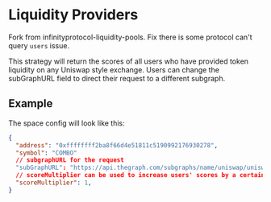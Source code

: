 # Liquidity Providers


Fork from infinityprotocol-liquidity-pools. Fix there is some protocol can't query `users` issue.

This strategy will return the scores of all users who have provided token liquidity on any Uniswap style exchange. Users can change the subGraphURL field to direct their request to a different subgraph.


## Example

The space config will look like this:

```JSON
{
  "address": "0xffffffff2ba8f66d4e51811c5190992176930278",
  "symbol": "COMBO"
  // subgraphURL for the request
  "subGraphURL": "https://api.thegraph.com/subgraphs/name/uniswap/uniswap-v2",
  // scoreMultiplier can be used to increase users' scores by a certain magnitude
  "scoreMultiplier": 1,
}
```
